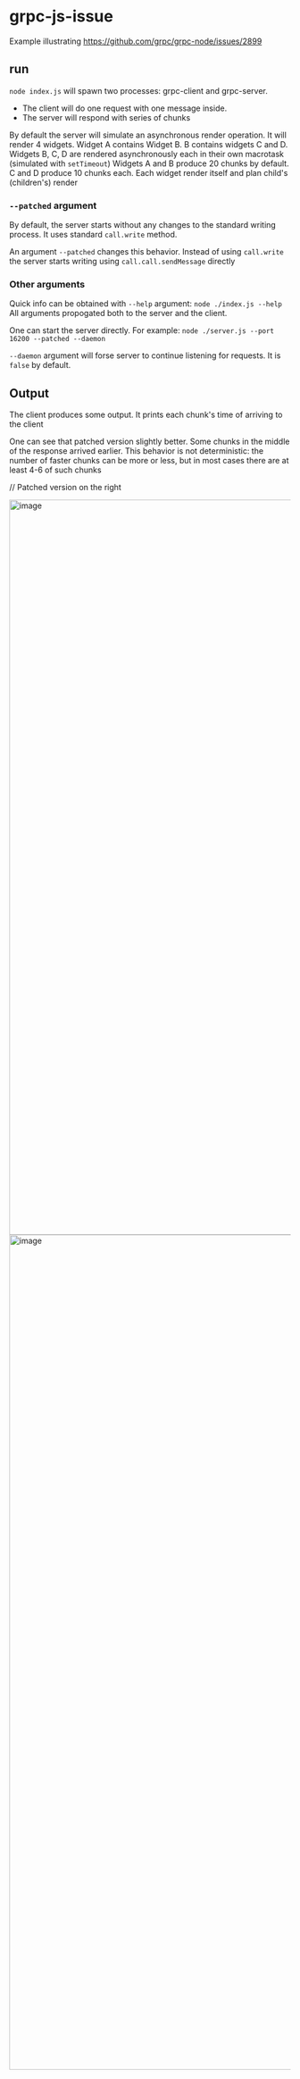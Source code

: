 # grpc-js-issue

Example illustrating https://github.com/grpc/grpc-node/issues/2899

## run

`node index.js` will spawn two processes: grpc-client and grpc-server.

- The client will do one request with one message inside.
- The server will respond with series of chunks

By default the server will simulate an asynchronous render operation.
It will render 4 widgets. Widget A contains Widget B. B contains widgets C and D.
Widgets B, C, D are rendered asynchronously each in their own macrotask (simulated with `setTimeout`)
Widgets A and B produce 20 chunks by default. C and D produce 10 chunks each.
Each widget render itself and plan child's (children's) render

### `--patched` argument

By default, the server starts without any changes to the standard writing process.
It uses standard `call.write` method.

An argument `--patched` changes this behavior.
Instead of using `call.write` the server starts writing using `call.call.sendMessage` directly

### Other arguments

Quick info can be obtained with `--help` argument: `node ./index.js --help`
All arguments propogated both to the server and the client.

One can start the server directly. For example: `node ./server.js --port 16200 --patched --daemon`

`--daemon` argument will forse server to continue listening for requests. It is `false` by default.

## Output

The client produces some output. It prints each chunk's time of arriving to the client

One can see that patched version slightly better. Some chunks in the middle of the response arrived earlier.
This behavior is not deterministic: the number of faster chunks can be more or less, but in most cases there are at least 4-6 of such chunks

// Patched version on the right

<img width="1317" alt="image" src="https://github.com/user-attachments/assets/d498817c-1642-4f6b-90df-0d9da731df14" />
<img width="1496" alt="image" src="https://github.com/user-attachments/assets/dc681d1f-0a14-41a5-820d-fe465ef0e08f" />

